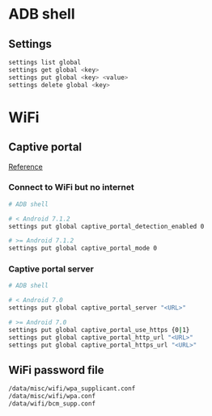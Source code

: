 # ADB shell

## Settings

```sh
settings list global
settings get global <key>
settings put global <key> <value>
settings delete global <key>
```

# WiFi

## Captive portal

[Reference](https://www.noisyfox.io/android-captive-portal.html)

### Connect to WiFi but no internet

```sh
# ADB shell

# < Android 7.1.2
settings put global captive_portal_detection_enabled 0

# >= Android 7.1.2
settings put global captive_portal_mode 0
```

### Captive portal server

```sh
# ADB shell

# < Android 7.0
settings put global captive_portal_server "<URL>"

# >= Android 7.0
settings put global captive_portal_use_https {0|1}
settings put global captive_portal_http_url "<URL>"
settings put global captive_portal_https_url "<URL>"
```

## WiFi password file

```sh
/data/misc/wifi/wpa_supplicant.conf
/data/misc/wifi/wpa.conf
/data/wifi/bcm_supp.conf
```
